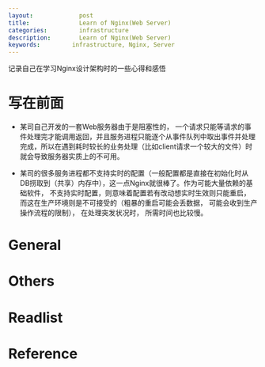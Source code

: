 ```yaml
---
layout:     		post
title:      		Learn of Nginx(Web Server) 
categories: 	    infrastructure
description:   		Learn of Nginx(Web Server)
keywords: 		  infrastructure, Nginx, Server
---
```


记录自己在学习Nginx设计架构时的一些心得和感悟

# 写在前面

- 某司自己开发的一套Web服务器由于是阻塞性的， 一个请求只能等请求的事件处理完才能调用返回，并且服务进程只能逐个从事件队列中取出事件并处理完成，所以在遇到耗时较长的业务处理（比如client请求一个较大的文件）时就会导致服务器实质上的不可用。

- 某司的很多服务进程都不支持实时的配置（一般配置都是直接在初始化时从DB捞取到（共享）内存中），这一点Nginx就很棒了。作为可能大量依赖的基础软件， 不支持实时配置，则意味着配置若有改动想实时生效则只能重启， 而这在生产环境则是不可接受的（粗暴的重启可能会丢数据， 可能会收到生产操作流程的限制）， 在处理突发状况时， 所需时间也比较慢。

# General

# Others


# Readlist

# Reference

